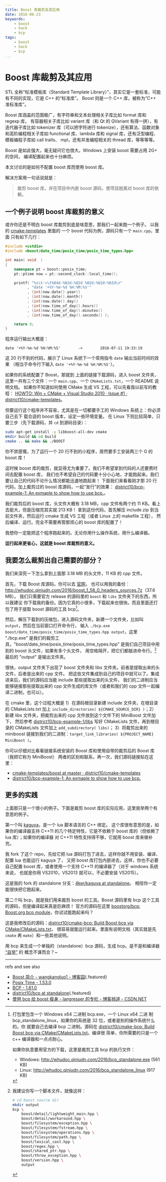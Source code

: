 ```yaml
---
title: Boost 库裁剪及其应用
date: 2016-06-23
keywords:
    - boost
    - hack
    - bcp
tags:
    - boost
    - hack
    - bcp
...
```


Boost 库裁剪及其应用
====================

STL 全称“标准模板库（Standard Template Library）”，其实它是一套标准，可能有不同的实现，它是 C++ 的“标准库”。
Boost 则是一个 C++ 库，被称为“C++ 准标准库”。

Boost 库涵盖的范围极广，有字符串和文本处理相关子库比如 format 库和 regexp 库，
有容器相关子库比如 variant 库（和 Qt 的 QVariant 有得一拼），有迭代器子库比如
tokenizer 库（可以把字符进行 tokenize），还有算法、函数对象和高阶编程相关子库如
functional 库、lambda 库和 signal 库，还有泛型编程、模板编程子库如 call traits、
mpl，还有并发编程相关的 thread 库，等等等等。

Boost 是如此强大，毫无疑问它也很大。Windows 上安装 boost 需要占用 2G+ 的空间，
编译配置起来也十分麻烦。

本文讨论的是如何不配置 boost 库而使用 boost 库。

解决方案用一句话说就是：

>   裁剪 boost 库，并在项目中内嵌 boost 源码，使项目脱离对 boost 库的依赖。

## 一个例子说明 boost 库裁剪的意义

或许你还是不明白 boost 库裁剪到底是啥意思，那我们一起来跑一个例子。
以我的 [cmake-templates](https://github.com/district10/cmake-templates) 里面的
一个 boost 代码为例，源码只有一个 `main.cpp`，里面
只有如下几行：

```cpp
#include <cstdio>
#include <boost/date_time/posix_time/posix_time_types.hpp>

int main( void  )
{
    namespace pt = boost::posix_time;
    pt::ptime now = pt::second_clock::local_time();

    printf( "%s\t->\t%04d-%02d-%02d %02d:%02d:%02d\n"
          , "date '+%Y-%m-%d %H:%M:%S'"
          , (int)now.date().year()
          , (int)now.date().month()
          , (int)now.date().day()
          , (int)now.time_of_day().hours()
          , (int)now.time_of_day().minutes()
          , (int)now.time_of_day().seconds() );

    return 0;
}
```

程序运行输出大概是：

```
date '+%Y-%m-%d %H:%M:%S'        ->        2016-07-11 19:33:19
```

这 20 行不到的代码，展示了 Linux 系统下一个常用指令 `date` 输出当前时间的效果
（相当于命令行下输入 `date '+%Y-%m-%d %H:%M:%S'`）。

如果你的系统配置了 Boost，那就到
上面的链接下载源码，进入 boost 文件夹，
这里一共有三个文件：一个 `main.cpp`、一个 `CMakeLists.txt`，一个 README 说明文档。
如果你不知道如何使用 CMake 生成 VS 工程，可以先看我以前写的教程：
[HOWTO: Win + CMake + Visual Studio 2010 · Issue #1 · district10/cmake-templates](https://github.com/district10/cmake-templates/issues/1)。

但要运行这个程序并不容易，尤其是在一切都要手工的 Windows 系统上：你必须自己去下
载合适的 boost 版本，设定一些环境变量。
在 Linux 下则比较简单，只要三步（先下载源码，并 `cd` 到源码目录）：

```bash
sudo apt-get install -y libboost-all-dev cmake
mkdir build && cd build
cmake .. && make && ./BOOST
```

你不禁感慨，为了运行一个 20 行不到的小程序，居然要手工安装两三个 G 的 boost 库！

这时候 boost 库的裁剪，就显得尤为重要了。我们不希望拿到代码的人还要费时间去配置 boost 库，
我们也不希望自己的代码要十分小心地，才能跑起来。我们要让自己的代码不论什么情况都能迅速地跑起来！
下面我们来看看刚才那 20 行代码，加上裁剪过的 boost 库源码，一起“发行”的效果：
[district10/bcp-example-1: An exmaple to show how to use bcp.](https://github.com/district10/bcp-example-1)。

我们裁剪后的 boost 库，头文件大概有 3.18 MB，cpp 文件有两个约 11 KB。看上去挺大，但是压缩完其实就 213 KB！
拿到这份代码，首先解压 include.zip 到当前文件夹，然后运行 cmake 生成 VS 工程（或者 Linux 上的 makefile 工程），
然后编译、运行。完全不需要再管那烦心的 boost 库的配置了！

我想你一定能把这个程序跑起来的。无论你用什么操作系统，用什么编译器。

**运行起来更省心，这就是 boost 库裁剪的意义。**

## 我要怎么裁剪出自己需要的部分？

我们来深究一下怎么拿到上面那 3.18 MB 的头文件，11 KB 的 cpp 文件。

首先，下载 Boost 库源码，你可以去 [官网](http://www.boost.org/users/download/)，
也可以用我的备份：<http://whudoc.qiniudn.com/2016/boost_1_58_0_headers_sources.7z>（37.6 MB）。
我们只需要官方 release 的源码里的 `boost` 和 `libs` 文件夹下的东西，所以我建议
你下载我的备份。因为它真的小很多，下载起来也很快。而且里面还打包了用于提取 boost 源码的工具 bcp[^bcp-release]。

[^bcp-release]: 打包里包含一个 Windows x64 二进制 bcp.exe，一个 Linux x64 二进
    制 bcp_standalone_linux，如果你的系统是 32 位，或者是别的操作系统什么的。你
    就要自己去编译 bcp 二进制。源码在 [district10/cmake-bcp: Build Boost bcp
    via CMake/CMakeLists.txt](https://github.com/district10/cmake-bcp)。编译很
    简单，你所需要的只是一个 c++ 编译器和一点点耐心。

    如果你执意要用官方的下载，这里是裁剪工具 bcp 的执行文件：

    -   Windows: <http://whudoc.qiniudn.com/2016/bcp_standalone.exe> (561 KB)
    -   Linux: <http://whudoc.qiniudn.com/2016/bcp_standalone_linux> (917 KB)

然后，解压下载到的压缩包，进入源码文件夹，新建一个文件夹，比如叫 `output`，然后在当前窗口打开命令行，
输入 `./bcp.exe boost/date_time/posix_time/posix_time_types.hpp output`，这里
"./bcp.exe" 是我们的裁剪工具，"boost/date_time/posix_time/posix_time_types.hpp"
是我们自己项目中用到的 boost 头文件，如果有多个头文件，
用空格隔开，把它们都敲进命令行。[^bcp-usage]最后的 "output" 是输出文件夹。

[^bcp-usage]: 我建议你写一个脚本文件，就像这样：

    ```bash
    # cd boost source dir
    mkdir output
    bcp \
        boost/detail/lightweight_main.hpp \
        boost/detail/workaround.hpp \
        boost/filesystem/exception.hpp \
        boost/filesystem/fstream.hpp \
        boost/filesystem/operations.hpp \
        boost/filesystem/path.hpp \
        boost/lexical_cast.hpp \
        boost/regex.hpp \
        boost/shared_ptr.hpp \
        boost/throw_exception.hpp \
        boost/version.hpp \
        output
    ```

很快，output 文件夹下出现了 boost 文件夹和 libs 文件夹。前者是提取出来的头文件，后者是出来的 cpp 文件。
把这些文件集成到自己的项目中就可以了。集成进来后，我们的源码应当能 include 那些提取出来的头文件，
我们的二进制应当能够链接那些提取出来的 cpp 文件生成的库文件（或者和我们的 cpp 文件一起编译二进制，也可以）。

在 cmake 里，这个过程大概是 1）在源码根目录新建 include 文件夹，在根目录
的 CMakeLists.txt 加上 `include_directories( ${CMAKE_SOURCE_DIR} )`；2）
新建 libs 文件夹，把裁剪出来的 cpp 文件放到这个文件下的 MiniBoost 文件加下，
然后参考
[district10/bcp-example-1/libs](https://github.com/district10/bcp-example-1/tree/master/libs)
写好 CMakeLists 文件，再到根目录的 CMakeLists 文件加上 `add_subdirectory( libs)`；
3）将裁剪出来的 miniboost 链接到我们的二进制：`target_link_libraries( ${PROJECT_NAME} MiniBoost )`。

你可以仔细对比看看链接系统安装的 Boost 库和使用自带的裁剪后的 Boost 库（我把它称为 MiniBoost）
两者的区别和联系，再一次，我们源码链接贴在这里：

-   [cmake-templates/boost at master · district10/cmake-templates](https://github.com/district10/cmake-templates/tree/master/boost)
-   [district10/bcp-example-1: An exmaple to show how to use bcp.](https://github.com/district10/bcp-example-1)

## 更多的实践

上面那只是一个很小的例子。下面是裁剪 boost 库的实际应用，这里我举两个有意思的例子。

第一个叫 [kaguya](https://github.com/satoren/kaguya)，是一个 lua 脚本语言的 C++ 绑定。
这个库很有意思的是，如果你的编译器支持 C++11 的几个特定特性，它是不依赖于 boost 库的（但依赖了 lua 库）；如果你的编译器
对 C++11 特性支持得不够，它就用 boost 库来做补充。

我 fork 了这个 repo，先给它把 lua 源码打包了进去，这样你就不用安装、编译、配置 lua 也能运行 kaguya 了，
又把 boost 库打包内嵌进去，这样，你也不必要自己配置 boost 库，或者使用一个支持 C++11 的编译器了（对于 windows 系统来说，
也就是你用 VS2010，VS2013 就可以，不必要安装 VS2015）。

这是我的 fork 的 standalone 分支：[4ker/kaguya at standalone](https://github.com/4ker/kaguya/tree/standalone)。
相信你一定能很快把它跑起来。

第二个叫 bcp，就是我们用来裁剪 boost 的工具。Boost 源码里有 bcp 这个工具的源码，但是编译起来真是巨麻烦！
官方的源码在这里 [boostorg/bcp: Boost.org bcp module](https://github.com/boostorg/bcp)，你试试能跑起来吗？

这是我修改后的源码：[district10/cmake-bcp: Build Boost bcp via CMake/CMakeLists.txt](https://github.com/district10/cmake-bcp)，
很容易就能运行起来。里面有说明文档（其实就是先 `cmake` 再 `make`）和一些其他说明。

用 bcp 来生成一个单独的（standalone）bcp 源码，生成 bcp。是不是和编译器 [“自举”](https://segmentfault.com/q/1010000000692678/a-1020000000693031) 的
概念不谋而合？~

---

refs and see also

-   [Boost 简介 - wangkangluo1 - 博客园](http://www.cnblogs.com/wangkangluo1/archive/2012/05/28/2521493.html){.featured}
-   [Posix Time - 1.53.0](http://www.boost.org/doc/libs/1_53_0/doc/html/date_time/posix_time.html#ptime_from_clock)
-   [BCP - 1.61.0](http://www.boost.org/doc/libs/1_61_0/tools/bcp/doc/html/index.html)
-   [district10/bcp at standalone](https://github.com/district10/bcp/tree/standalone){.featured}
-   [使用 bcp 给 boost 瘦身 - langresser 的专栏 - 博客频道 - CSDN.NET](http://blog.csdn.net/langresser_king/article/details/5721652)
